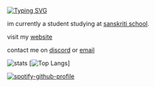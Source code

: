 [![Typing SVG](http://readme-typing-svg.herokuapp.com?size=14&lines=hi+im+vandy+;check+out+my+repositories)](https://git.io/typing-svg)

im currently a student studying at [sanskriti school](http://sanskritischool.edu.in). 

visit my [website](https://vandan.tech)

contact me on [discord](https://discord.com/users/656827011158769665) or [email](mailto:hi@vandan.tech)

![stats](https://github-readme-stats.vercel.app/api?username=vandan404&show_icons=true&theme=synthwave)
[![Top Langs](https://github-readme-stats.vercel.app/api/top-langs/?username=vandan404&layout=compact)]

[![spotify-github-profile](https://spotify-github-profile.vercel.app/api/view?uid=f1riiuky07wkrjpk18uq89qk2&cover_image=true&theme=default&show_offline=true&background_color=121212&bar_color=22c935&bar_color_cover=true)](https://spotify-github-profile.vercel.app/api/view?uid=f1riiuky07wkrjpk18uq89qk2&redirect=true)
